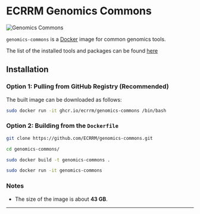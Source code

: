 # ECRRM Genomics Commons

![Genomics Commons](https://media.gettyimages.com/id/131800347/photo/printout-of-a-dna-sequence-chromatogram.jpg?s=2048x2048&w=gi&k=20&c=-F2kfcHNZSmKcs3t2KdU0DwwvDrw4F9-PlqxKoizqxI=)

`genomics-commons` is a [Docker](https://www.docker.com/) image for common genomics tools.

The list of the installed tools and packages can be found [here](Tools.md)

## Installation

### Option 1: Pulling from GitHub Registry (Recommended)

The built image can be downloaded as follows:

```bash
sudo docker run -it ghcr.io/ecrrm/genomics-commons /bin/bash
```

### Option 2: Building from the `Dockerfile`

```bash
git clone https://github.com/ECRRM/genomics-commons.git
```

```bash
cd genomics-commons/
```

```bash
sudo docker build -t genomics-commons .
```

```bash
sudo docker run -it genomics-commons
```

### Notes
- The size of the image is about **43 GB**.
---

